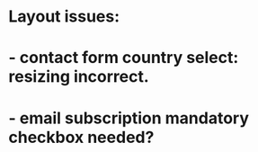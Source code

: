 # Layout issues:
# - contact form country select: resizing incorrect.
# - email subscription mandatory checkbox needed?
